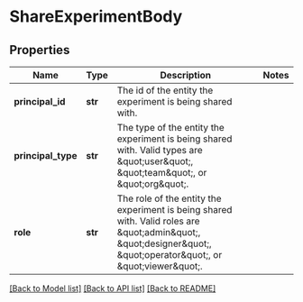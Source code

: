 # ShareExperimentBody

## Properties
Name | Type | Description | Notes
------------ | ------------- | ------------- | -------------
**principal_id** | **str** | The id of the entity the experiment is being shared with. | 
**principal_type** | **str** | The type of the entity the experiment is being shared with. Valid types are \&quot;user\&quot;, \&quot;team\&quot;, or \&quot;org\&quot;. | 
**role** | **str** | The role of the entity the experiment is being shared with. Valid roles are \&quot;admin\&quot;, \&quot;designer\&quot;, \&quot;operator\&quot;, or \&quot;viewer\&quot;. | 

[[Back to Model list]](../README.md#documentation-for-models) [[Back to API list]](../README.md#documentation-for-api-endpoints) [[Back to README]](../README.md)

